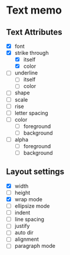 Text memo
=========

Text Attributes
---------------

* [x] font
* [x] strike through
	+ [x] itself
	+ [x] color
* [ ] underline
	+ [ ] itself
	+ [ ] color
* [ ] shape
* [ ] scale
* [ ] rise
* [ ] letter spacing
* [ ] color
	+ [ ] foreground
	+ [ ] background
* [ ] alpha
	+ [ ] foreground
	+ [ ] background

Layout settings
---------------

* [x] width
* [ ] height
* [x] wrap mode
* [ ] ellipsize mode
* [ ] indent
* [ ] line spacing
* [ ] justify
* [ ] auto dir
* [ ] alignment
* [ ] paragraph mode
